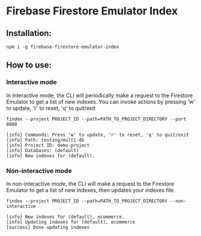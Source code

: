 # Firebase Firestore Emulator Index

## Installation:

```
npm i -g firebase-firestore-emulator-index
```

## How to use:

### Interactive mode

In interactive mode, the CLI will periodically make a request to the Firestore Emulator to get a list of new indexes. You can invoke actions by pressing 'w' to update, 'r' to reset, 'q' to quit/exit

```
findex --project PROJECT_ID --path=PATH_TO_PROJECT_DIRECTORY --port 8080
```

```
[info] Commands: Press 'w' to update, 'r' to reset, 'q' to quit/exit
[info] Path: testing/multi-db
[info] Project ID: demo-project
[info] Databases: (default)
[info] New indexes for (default).
```

### Non-interactive mode

In non-interactive mode, the CLI will make a request to the Firestore Emulator to get a list of new indexes, then updates your indexes file.

```
findex --project PROJECT_ID --path=PATH_TO_PROJECT_DIRECTORY --non-interactive
```

```
[info] New indexes for (default), ecommerce.
[info] Updating indexes for (default), ecommerce
[success] Done updating indexes
```

